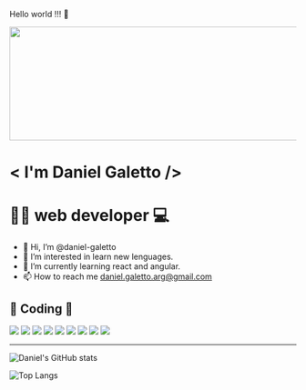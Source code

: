 Hello world !!! 👋 

<img src="https://i.pinimg.com/originals/ad/f4/13/adf4132c2660e304837035f46c3b0839.gif" width="900" height="200">


<h1>< I'm Daniel Galetto />


<h1> 👨‍💻 web developer 💻</h1>

- 👋 Hi, I’m @daniel-galetto
- 👀 I’m interested in learn new lenguages.
- 🌱 I’m currently learning react and angular.
- 📫 How to reach me daniel.galetto.arg@gmail.com



<h2> 🚀 Coding 🚀</h2>


<div> 
<img src="https://cdn.iconscout.com/icon/free/png-64/javascript-2752148-2284965.png">

<img src="https://cdn.iconscout.com/icon/free/png-64/react-1-282599.png">

<img src = https://cdn.iconscout.com/icon/free/png-64/angular-3628622-3029847.png>

<img src = https://cdn.iconscout.com/icon/free/png-64/python-3521655-2945099.png>

<img src = https://cdn.iconscout.com/icon/free/png-64/html-2752158-2284975.png>

<img src = https://cdn.iconscout.com/icon/free/png-64/css3-11-1175239.png>

<img src = https://cdn.iconscout.com/icon/free/png-64/bootstrap-3628663-3029888.png>

<img src = https://cdn.iconscout.com/icon/free/png-64/git-225996.png>

<img src = https://cdn.iconscout.com/icon/free/png-64/github-3691248-3073768.png>
</div>

---

![Daniel's GitHub stats](https://github-readme-stats.vercel.app/api?username=daniel-galetto&show_icons=true&theme=radical&title_color="")


![Top Langs](https://github-readme-stats.vercel.app/api/top-langs/?username=daniel-galetto&layout=compact)
     
